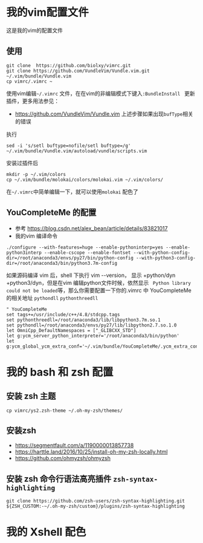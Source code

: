 # 我的vim配置文件

这是我的vim的配置文件

## 使用

```shell
git clone  https://github.com/biolxy/vimrc.git
git clone https://github.com/VundleVim/Vundle.vim.git ~/.vim/bundle/Vundle.vim
cp vimrc/.vimrc ~
```

使用vim编辑`~/.vimrc`  文件，在在vim的非编辑模式下键入`:BundleInstall ` 更新插件，更多用法参见：

- https://github.com/VundleVim/Vundle.vim
上述步骤如果出现`bufType`相关的错误

执行
```
sed -i 's/setl buftype=nofile/setl buftype=/g' ~/.vim/bundle/Vundle.vim/autoload/vundle/scripts.vim
```

安装过插件后
```shell
mkdir -p ~/.vim/colors
cp ~/.vim/bundle/molokai/colors/molokai.vim ~/.vim/colors/
```
在`~/.vimrc`中简单编辑一下，就可以使用`molokai` 配色了

## YouCompleteMe 的配置
- 参考 https://blog.csdn.net/alex_bean/article/details/83821017
- 我的vim 编译命令
```shell
./configure --with-features=huge --enable-pythoninterp=yes --enable-python3interp --enable-cscope --enable-fontset --with-python-config-dir=/root/anaconda3/envs/py27/bin/python-config --with-python3-config-dir=/root/anaconda3/bin/python3.7m-config
```
如果源码编译 vim 后，shell 下执行 vim --version， 显示 +python/dyn +python3/dyn，但是在vim 编辑python文件时候，依然显示 ` Python library could not be loaded`等，那么你需要配置一下你的.vimrc 中 YouCompleteMe的相关地址 `pythondll` `pythonthreedll` 

```shell
" YouCompleteMe
set tags+=/usr/include/c++/4.8/stdcpp.tags
set pythonthreedll=/root/anaconda3/lib/libpython3.7m.so.1
set pythondll=/root/anaconda3/envs/py27/lib/libpython2.7.so.1.0
let OmniCpp_DefaultNamespaces = ["_GLIBCXX_STD"]
let g:ycm_server_python_interpreter='/root/anaconda3/bin/python'
let g:ycm_global_ycm_extra_conf='~/.vim/bundle/YouCompleteMe/.ycm_extra_conf.py'
```


# 我的 bash 和 zsh 配置


## 安装 zsh 主题
```shell
cp vimrc/ys2.zsh-theme ~/.oh-my-zsh/themes/
```

## 安装zsh
- https://segmentfault.com/a/1190000013857738
- https://harttle.land/2016/10/25/install-oh-my-zsh-locally.html
- https://github.com/ohmyzsh/ohmyzsh

## 安装 zsh 命令行语法高亮插件 `zsh-syntax-highlighting`
```
git clone https://github.com/zsh-users/zsh-syntax-highlighting.git ${ZSH_CUSTOM:-~/.oh-my-zsh/custom}/plugins/zsh-syntax-highlighting
```



# 我的 Xshell 配色

